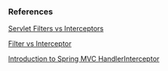 ### References
[Servlet Filters vs Interceptors](https://synaren-blog.com/blog/java/spring/spring-interceptor-vs-servlet-filter-article/)

[Filter vs Interceptor](http://www.mkjava.com/tutorial/filter-vs-interceptor/)

[Introduction to Spring MVC HandlerInterceptor](https://www.baeldung.com/spring-mvc-handlerinterceptor)

